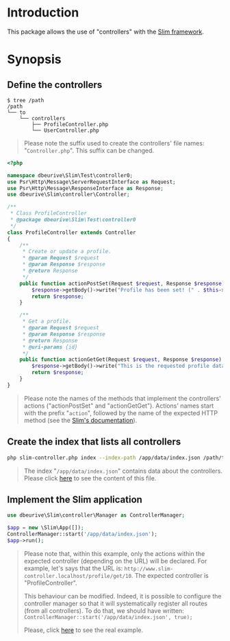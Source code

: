 # <a name="a0"></a>Introduction

This package allows the use of "controllers" with the [Slim framework](https://www.slimframework.com/).

# <a name="a1"></a>Synopsis

## <a name="a2"></a>Define the controllers

    $ tree /path
    /path
    └── to
        └── controllers
            ├── ProfileController.php
            └── UserController.php

> Please note the suffix used to create the controllers' file names: "`Controller.php`". This suffix can be changed.

```php
<?php

namespace dbeurive\Slim\Test\controller0;
use Psr\Http\Message\ServerRequestInterface as Request;
use Psr\Http\Message\ResponseInterface as Response;
use dbeurive\Slim\controller\Controller;

/**
 * Class ProfileController
 * @package dbeurive\Slim\Test\controller0
 */
class ProfileController extends Controller
{
    /**
     * Create or update a profile.
     * @param Request $request
     * @param Response $response
     * @return Response
     */
    public function actionPostSet(Request $request, Response $response) {
        $response->getBody()->write("Profile has been set! (" . $this->app->getContainer()[FLAG] . ')');
        return $response;
    }

    /**
     * Get a profile.
     * @param Request $request
     * @param Response $response
     * @return Response
     * @uri-params {id}
     */
    public function actionGetGet(Request $request, Response $response) {
        $response->getBody()->write("This is the requested profile data (" . $this->app->getContainer()[FLAG] . ')');
        return $response;
    }
}
```

> Please note the names of the methods that implement the controllers' actions ("actionPostSet" and "actionGetGet").
> Actions' names start with the prefix  "`action`", followed by the name of the expected HTTP method (see the [Slim's documentation](https://www.slimframework.com/docs/objects/router.html)).

## <a name="a3"></a>Create the index that lists all controllers

```bash
php slim-controller.php index --index-path /app/data/index.json /path/to/controllers/
```

> The index "`/app/data/index.json`" contains data about the controllers. Please click [here](doc/index.md) to see the content of this file.

## <a name="a4"></a>Implement the Slim application

```php
use dbeurive\Slim\controller\Manager as ControllerManager;

$app = new \Slim\App([]);
ControllerManager::start('/app/data/index.json');
$app->run();
```

> Please note that, within this example, only the actions within the expected controller (depending on the URL) will be declared.
> For example, let's says that the URL is: `http://www.slim-controller.localhost/profile/get/10`.
> The expected controller is "ProfileController".
>
> This behaviour can be modified. Indeed, it is possible to configure the controller manager so that it will systematically register all routes (from all controllers).
> To do that, we should have written: `ControllerManager::start('/app/data/index.json', true);`
>
> Please, click [here](tests/www/index.php) to see the real example.


